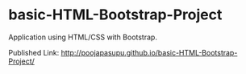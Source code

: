 # basic-HTML-Bootstrap-Project
Application using HTML/CSS with Bootstrap.

Published Link: http://poojapasupu.github.io/basic-HTML-Bootstrap-Project/
